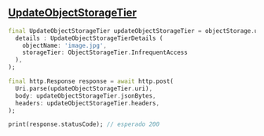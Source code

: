 ## [UpdateObjectStorageTier](https://pub.dev/packages/oracle_object_storage#UpdateObjectStorageTier)

```dart
final UpdateObjectStorageTier updateObjectStorageTier = objectStorage.updateObjectStorageTier(
  details : UpdateObjectStorageTierDetails (
    objectName: 'image.jpg', 
    storageTier: ObjectStorageTier.InfrequentAccess
  ),
);

final http.Response response = await http.post(
  Uri.parse(updateObjectStorageTier.uri),
  body: updateObjectStorageTier.jsonBytes,
  headers: updateObjectStorageTier.headers,
);

print(response.statusCode); // esperado 200
```